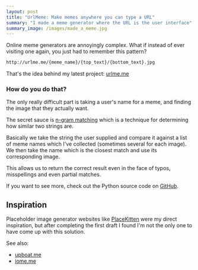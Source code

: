 ```yaml
---
layout: post
title: "UrlMeme: Make memes anywhere you can type a URL"
summary: "I made a meme generator where the URL is the user interface"
summary_image: /images/made_a_meme.jpg
---
```


Online meme generators are annoyingly complex. What if instead of ever visiting
one again, you just had to remember this pattern?

~~~ markdown
http://urlme.me/{meme_name}/{top_text}/{bottom_text}.jpg
~~~

That's the idea behind my latest project: [urlme.me](http://urlme.me)

### How do you do that?

The only really difficult part is taking a user's name for a meme, and finding
the image that they actually want.

The secret sauce is [n-gram
matching](https://en.wikipedia.org/wiki/N-gram#n-grams_for_approximate_matching) which is a technique for determining how similar two strings are.

Basically we take the string the user supplied and compare it against a list of
meme names which I've collected (sometimes several for each image). We then
take the name which is the closest match and use its corresponding image.

This allows us to return the correct result even in the face of typos,
misspellings and even partial matches.

If you want to see more, check out the Python source code on
[GitHub](https://github.com/captbaritone/urlmeme).

## Inspiration

Placeholder image generator websites like
[PlaceKitten](https://placekitten.com/) were my direct inspiration, but after
completing the first draft I found I'm not the only one to have come up with
this solution. 

See also: 

* [upboat.me](https://upboat.me/)
* [iome.me](http://www.iome.me/)

